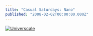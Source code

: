 ```yaml
---
title: "Casual Saturdays: Nano"
published: "2008-02-02T00:00:00.000Z"
---
```


[![Universcale](/images/posts/20080202/nano.png "Universcale")](http://www.nikon.co.jp/main/eng/feelnikon/discovery/universcale/nano.swf)

